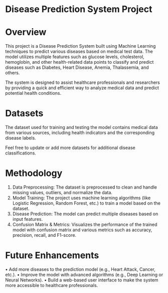 # Disease Prediction System Project
# Overview
This project is a Disease Prediction System built using Machine Learning techniques to predict various diseases based on medical test data. The model utilizes multiple features such as glucose levels, cholesterol, hemoglobin, and other health-related data points to classify and predict diseases such as Diabetes, Heart Disease, Anemia, Thalassemia, and others.

The system is designed to assist healthcare professionals and researchers by providing a quick and efficient way to analyze medical data and predict potential health conditions.

# Datasets
The dataset used for training and testing the model contains medical data from various sources, including health indicators and the corresponding disease labels.

Feel free to update or add more datasets for additional disease classifications.

# Methodology
1. Data Preprocessing: The dataset is preprocessed to clean and handle missing values, outliers, and normalize the data.
2. Model Training: The project uses machine learning algorithms (like Logistic Regression, Random Forest, etc.) to train a model based on the dataset.
3. Disease Prediction: The model can predict multiple diseases based on input features.
4. Confusion Matrix & Metrics: Visualizes the performance of the trained model with confusion matrix and various metrics such as accuracy, precision, recall, and F1-score.

# Future Enhancements
• Add more diseases to the prediction model (e.g., Heart Attack, Cancer, etc.).
• Improve the model with advanced algorithms (e.g., Deep Learning or Neural Networks).
• Build a web-based user interface to make the system more accessible to healthcare professionals.



